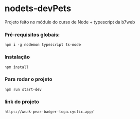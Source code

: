 # nodets-devPets
Projeto feito no módulo do curso de Node + typescript da b7web

### Pré-requisitos globais:
`npm i -g nodemon typescript ts-node`

### Instalação
`npm install` 

### Para rodar o projeto
`npm run start-dev`

### link do projeto
`https://weak-pear-badger-toga.cyclic.app/`
